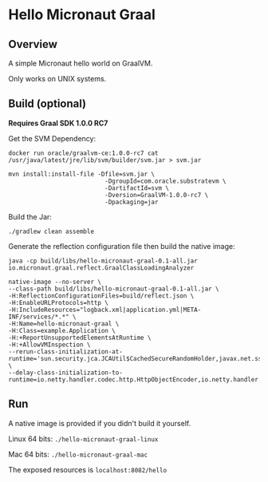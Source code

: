# Hello Micronaut Graal

## Overview

A simple Micronaut hello world on GraalVM.

Only works on UNIX systems.

## Build (optional)

**Requires Graal SDK 1.0.0 RC7**

Get the SVM Dependency:

```
docker run oracle/graalvm-ce:1.0.0-rc7 cat /usr/java/latest/jre/lib/svm/builder/svm.jar > svm.jar

mvn install:install-file -Dfile=svm.jar \
                           -DgroupId=com.oracle.substratevm \
                           -DartifactId=svm \
                           -Dversion=GraalVM-1.0.0-rc7 \
                           -Dpackaging=jar
```

Build the Jar:

`./gradlew clean assemble`

Generate the reflection configuration file then build the native image:

```
java -cp build/libs/hello-micronaut-graal-0.1-all.jar io.micronaut.graal.reflect.GraalClassLoadingAnalyzer

native-image --no-server \
--class-path build/libs/hello-micronaut-graal-0.1-all.jar \
-H:ReflectionConfigurationFiles=build/reflect.json \
-H:EnableURLProtocols=http \
-H:IncludeResources="logback.xml|application.yml|META-INF/services/*.*" \
-H:Name=hello-micronaut-graal \
-H:Class=example.Application \
-H:+ReportUnsupportedElementsAtRuntime \
-H:+AllowVMInspection \
--rerun-class-initialization-at-runtime='sun.security.jca.JCAUtil$CachedSecureRandomHolder,javax.net.ssl.SSLContext' \
--delay-class-initialization-to-runtime=io.netty.handler.codec.http.HttpObjectEncoder,io.netty.handler.codec.http.websocketx.WebSocket00FrameEncoder,io.netty.handler.ssl.util.ThreadLocalInsecureRandom

```

## Run

A native image is provided if you didn't build it yourself.

Linux 64 bits: `./hello-micronaut-graal-linux`

Mac 64 bits: `./hello-micronaut-graal-mac`

The exposed resources is `localhost:8082/hello`

